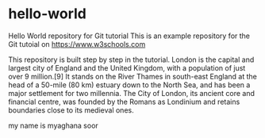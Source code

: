 # hello-world
Hello World repository for Git tutorial
This is an example repository for the Git tutoial on https://www.w3schools.com

This repository is built step by step in the tutorial.
London is the capital and largest city of England and the United Kingdom, with a population of just over 9 million.[9] It stands on the River Thames in south-east England at the head of a 50-mile (80 km) estuary down to the North Sea, and has been a major settlement for two millennia.
The City of London, its ancient core and financial centre, was founded by the Romans as Londinium and retains boundaries close to its medieval ones.

my name is myaghana soor